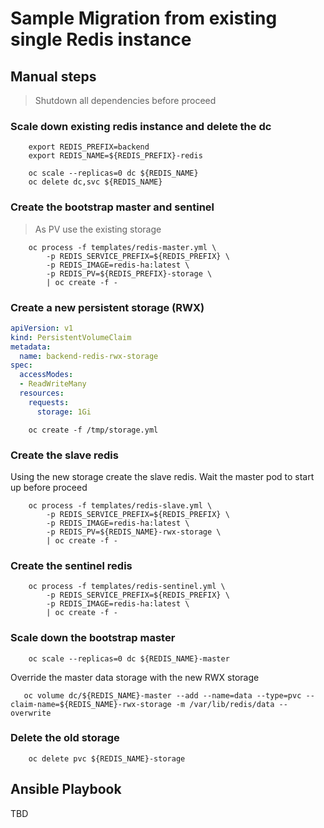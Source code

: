 # Sample Migration from existing single Redis instance

## Manual steps

>
> Shutdown all dependencies before proceed
>

###  Scale down existing redis instance and delete the dc

```shell
    export REDIS_PREFIX=backend
    export REDIS_NAME=${REDIS_PREFIX}-redis
    
    oc scale --replicas=0 dc ${REDIS_NAME}
    oc delete dc,svc ${REDIS_NAME}
```

### Create the bootstrap master and sentinel

> As PV use the existing storage

```shell
    oc process -f templates/redis-master.yml \
        -p REDIS_SERVICE_PREFIX=${REDIS_PREFIX} \
        -p REDIS_IMAGE=redis-ha:latest \
        -p REDIS_PV=${REDIS_PREFIX}-storage \
        | oc create -f -
```

### Create a new persistent storage (RWX)

```yml
apiVersion: v1
kind: PersistentVolumeClaim
metadata:
  name: backend-redis-rwx-storage
spec:
  accessModes:
  - ReadWriteMany
  resources:
    requests:
      storage: 1Gi
```
```shell
    oc create -f /tmp/storage.yml
```

### Create the slave redis

Using the new storage create the slave redis.
Wait the master pod to start up before proceed

```shell
    oc process -f templates/redis-slave.yml \
        -p REDIS_SERVICE_PREFIX=${REDIS_PREFIX} \
        -p REDIS_IMAGE=redis-ha:latest \
        -p REDIS_PV=${REDIS_NAME}-rwx-storage \
        | oc create -f -
```

### Create the sentinel redis

```shell
    oc process -f templates/redis-sentinel.yml \
        -p REDIS_SERVICE_PREFIX=${REDIS_PREFIX} \
        -p REDIS_IMAGE=redis-ha:latest \
        | oc create -f -
```

### Scale down the bootstrap master

```shell
    oc scale --replicas=0 dc ${REDIS_NAME}-master
```

Override the master data storage with the new RWX storage

```shell
   oc volume dc/${REDIS_NAME}-master --add --name=data --type=pvc --claim-name=${REDIS_NAME}-rwx-storage -m /var/lib/redis/data --overwrite
```

### Delete the old storage

```shell
    oc delete pvc ${REDIS_NAME}-storage
```

## Ansible Playbook

TBD
